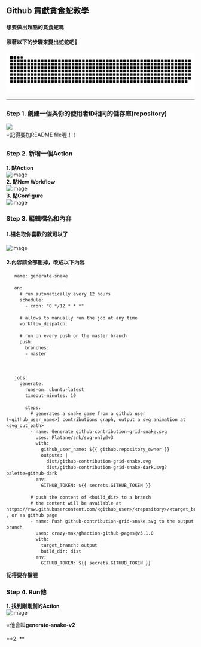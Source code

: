 ## Github 貢獻貪食蛇教學

#### 想要做出超酷的貪食蛇嗎
#### 照著以下的步驟來變出蛇蛇吧🐍
![](https://github.com/Superliverbun/Superliverbun/blob/output/github-contribution-grid-snake.svg)

-----
### Step 1. 創建一個與你的使用者ID相同的儲存庫(repository)
<img src="https://github.com/Superliverbun/Github-greedy-snake/assets/113052517/64bd9697-18d7-46a1-a608-a33f64c9f82a" width = "1000px"/></br>
⭐記得要加README file喔！！

### Step 2. 新增一個Action
**1. 點Action**</br>
![image](https://github.com/Superliverbun/Github-greedy-snake/assets/113052517/26220c5a-6c98-4f40-9f68-5a5b35877824)</br>
**2. 點New Workflow**</br>
![image](https://github.com/Superliverbun/Github-greedy-snake/assets/113052517/84d1e05b-31cd-409f-bb91-22fb58f74930)</br>
**3. 點Configure**</br>
![image](https://github.com/Superliverbun/Github-greedy-snake/assets/113052517/c974c59d-b36d-4a52-b096-0734cef0eb0b)</br>


### Step 3. 編輯檔名和內容

#### 1.檔名取你喜歡的就可以了
![image](https://github.com/Superliverbun/Github-greedy-snake/assets/113052517/bd4d2ce0-9c6d-4a52-8f80-080a4e938251)
#### 2.內容請全部刪掉，改成以下內容
       name: generate-snake
       
       on:
         # run automatically every 12 hours
         schedule:
           - cron: "0 */12 * * *"
       
         # allows to manually run the job at any time
         workflow_dispatch:
       
         # run on every push on the master branch
         push:
           branches:
           - master
       
       
       
       jobs:
         generate:
           runs-on: ubuntu-latest
           timeout-minutes: 10
       
           steps:
             # generates a snake game from a github user (<github_user_name>) contributions graph, output a svg animation at <svg_out_path>
             - name: Generate github-contribution-grid-snake.svg
               uses: Platane/snk/svg-only@v3
               with:
                 github_user_name: ${{ github.repository_owner }}
                 outputs: |
                   dist/github-contribution-grid-snake.svg
                   dist/github-contribution-grid-snake-dark.svg?palette=github-dark
               env:
                 GITHUB_TOKEN: ${{ secrets.GITHUB_TOKEN }}
                 
             # push the content of <build_dir> to a branch
             # the content will be available at https://raw.githubusercontent.com/<github_user>/<repository>/<target_branch>/<file> , or as github page
             - name: Push github-contribution-grid-snake.svg to the output branch
               uses: crazy-max/ghaction-github-pages@v3.1.0
               with:
                 target_branch: output
                 build_dir: dist
               env:
                 GITHUB_TOKEN: ${{ secrets.GITHUB_TOKEN }}
**記得要存檔喔**


### Step 4. Run他

**1. 找到剛剛創的Action**</br>
![image](https://github.com/Superliverbun/Github-greedy-snake/assets/113052517/5562cfb9-36f0-4697-bca5-316190cd0740)

⭐他會叫**generate-snake-v2**</br>

**2. **
